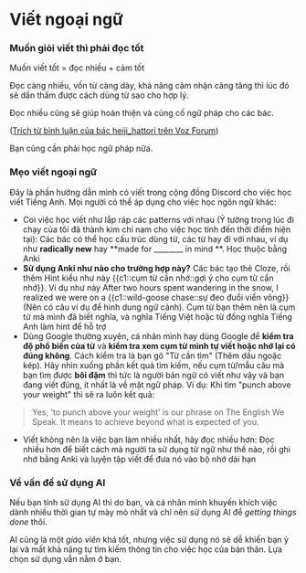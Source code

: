 # Viết ngoại ngữ

### Muốn giỏi viết thì phải đọc tốt

Muốn viết tốt = đọc nhiều + cảm tốt

Đọc càng nhiều, vốn từ càng dày, khả năng cảm nhận càng tăng thì lúc đó sẽ dần thấm được cách dùng từ sao cho hợp lý.

Đọc nhiều cũng sẽ giúp hoàn thiện và củng cố ngữ pháp cho các bác.

([Trích từ bình luận của bác heiji_hattori trên Voz Forum](https://voz.vn/t/lam-sao-%C4%91e-cai-thien-ky-nang-viet-tieng-anh-cu-the-la-academic-writing.835729/))

Bạn cũng cần phải học ngữ pháp nữa.

### Mẹo viết ngoại ngữ
Đây là phần hướng dẫn mình có viết trong cộng đồng Discord cho việc học viết Tiếng Anh. Mọi người có thể áp dụng cho việc học ngôn ngữ khác:

- Coi việc học viết như lắp ráp các patterns với nhau (Ý tưởng trong lúc đi chạy của tôi đã thành kim chỉ nam cho việc học tính đến thời điểm hiện tại): Các bác có thể học cấu trúc dùng từ, các từ hay đi với nhau, ví dụ như **radically new** hay **made for ________ in mind **. Học thuộc bằng Anki
- **Sử dụng Anki như nào cho trường hợp này?** Các bác tạo thẻ Cloze, rồi thêm Hint kiểu như này {{c1::cụm từ cần nhớ::gợi ý cho cụm từ cần nhớ}}. Ví dụ như này After two hours spent wandering in the snow, I realized we were on a {{c1::wild-goose chase::sự đeo đuổi viển vông}} (Nên có câu ví dụ để hình dung ngữ cảnh). Cụm từ bạn thêm nên là cụm từ mà mình đã biết nghĩa, và nghĩa Tiếng Việt hoặc từ đồng nghĩa Tiếng Anh làm hint để hỗ trợ
- Dùng Google thường xuyên, cá nhân mình hay dùng Google để **kiểm tra độ phổ biến của từ** và **kiểm tra xem cụm từ mình tự viết hoặc nhớ lại có đúng không**. Cách kiểm tra là bạn gõ "Từ cần tìm" (Thêm dấu ngoặc kép). Hãy nhìn xuống phần kết quả tìm kiếm, nếu cụm từ/mẫu câu mà bạn tìm được **bôi đậm** thì tức là người bản ngữ có viết như vậy và bạn đang viết đúng, ít nhất là về mặt ngữ pháp. Ví dụ: Khi tìm "punch above your weight" thì sẽ ra luôn kết quả:
> Yes, 'to punch above your weight' is our phrase on The English We Speak. It means to achieve beyond what is expected of you.
- Viết không nên là việc bạn làm nhiều nhất, hãy đọc nhiều hơn: Đọc nhiều hơn để biết cách mà người ta sử dụng từ ngữ như thế nào, rồi ghi nhớ bằng Anki và luyện tập viết để đưa nó vào bộ nhớ dài hạn

### Về vấn đề sử dụng AI

Nếu bạn tính sử dụng AI thì do bạn, và cá nhân mình khuyến khích việc dành nhiều thời gian tự mày mò nhất và chỉ nên sử dụng AI để *getting things done* thôi.

AI cũng là một *giáo viên* khá tốt, nhưng việc sử dụng nó sẽ dễ khiến bạn ỷ lại và mất khả năng tự tìm kiếm thông tin cho việc học của bản thân. Lựa chọn sử dụng vẫn nằm ở bạn.